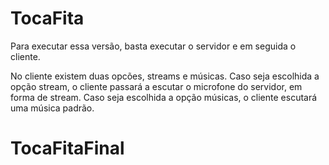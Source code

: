 # TocaFita

Para executar essa versão, basta executar o servidor e em seguida o cliente.

No cliente existem duas opcões, streams e músicas. Caso seja escolhida a opção stream, o cliente passará a escutar o microfone do servidor, em forma de stream. Caso seja escolhida a opção músicas, o cliente escutará uma música padrão.
# TocaFitaFinal
